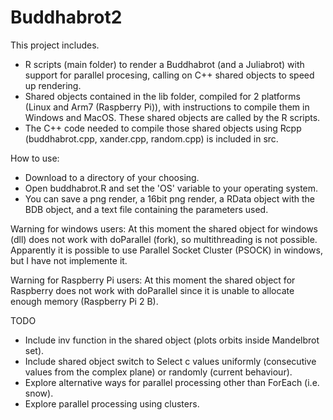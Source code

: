 Buddhabrot2
===========
This project includes.

* R scripts (main folder) to render a Buddhabrot (and a Juliabrot) with support for parallel procesing, calling 
on C++ shared objects to speed up rendering.
* Shared objects contained in the lib folder, compiled for 2 platforms (Linux and Arm7 (Raspberry Pi)), 
with instructions to compile them in Windows and MacOS. These shared objects are called by the R scripts.
* The C++ code needed to compile those shared objects using Rcpp (buddhabrot.cpp, xander.cpp, random.cpp) is included in src.

How to use:
* Download to a directory of your choosing. 
* Open buddhabrot.R and set the 'OS' variable to your operating system. 
* You can save a png render, a 16bit png render, a RData object with the BDB object, and a text file
containing the parameters used.

Warning for windows users: At this moment the shared object for windows (dll) does not work with doParallel (fork), so multithreading is not possible. Apparently it is possible to use Parallel
Socket Cluster (PSOCK) in windows, but I have not implemente it.

Warning for Raspberry Pi users: At this moment the shared object for Raspberry does not work with doParallel since it is unable to allocate enough memory (Raspberry Pi 2 B).

TODO

* Include inv function in the shared object (plots orbits inside Mandelbrot set).
* Include shared object switch to Select c values uniformly (consecutive values from the complex plane) or randomly (current behaviour).
* Explore alternative ways for parallel processing other than ForEach (i.e. snow).
* Explore parallel processing using clusters.




